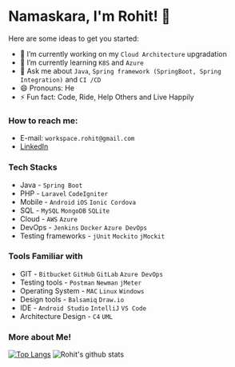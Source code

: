 # Namaskara, I'm Rohit! 🙏

Here are some ideas to get you started:

- 🔭 I’m currently working on my `Cloud Architecture` upgradation
- 🌱 I’m currently learning `K8S` and `Azure`
- 💬 Ask me about `Java`, `Spring framework (SpringBoot, Spring Integration)` and `CI /CD`
- 😄 Pronouns: He
- ⚡ Fun fact: Code, Ride, Help Others and Live Happily

### How to reach me: 
- E-mail: `workspace.rohit@gmail.com`
- [LinkedIn](https://www.linkedin.com/in/mlrohit/)


### Tech Stacks
- Java - `Spring Boot` 
- PHP - `Laravel` `CodeIgniter` 
- Mobile - `Android` `iOS` `Ionic Cordova` 
- SQL - `MySQL` `MongoDB` `SQLite`
- Cloud - `AWS` `Azure`
- DevOps - `Jenkins` `Docker` `Azure DevOps`
- Testing frameworks - `jUnit` `Mockito` `jMockit`

### Tools Familiar with
- GIT - `Bitbucket` `GitHub` `GitLab` `Azure DevOps`
- Testing tools - `Postman` `Newman` `jMeter`
- Operating System - `MAC` `Linux` `Windows`
- Design tools - `Balsamiq` `Draw.io`
- IDE - `Android Studio` `IntelliJ` `VS Code`
- Architecture Design - `C4` `UML`


### More about Me!
[![Top Langs](https://github-readme-stats.vercel.app/api/top-langs/?username=mlr28&theme=tokyonight&show_icons=true)](https://github.com/anuraghazra/github-readme-stats)  ![Rohit's github stats](https://github-readme-stats.vercel.app/api?username=mlr28&theme=tokyonight&show_icons=true)





